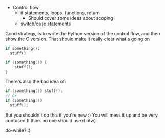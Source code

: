 - Control flow
	- if statements, loops, functions, return
		- Should cover some ideas about scoping
	- switch/case statements

Good strategy, is to write the Python version of the control flow, and then show the C version. That should make it really clear what's going on

```python
if something():
  stuff()
```

```c
if (something()) {
	stuff();
}
```

There's also the bad idea of:
```c
if (something()) stuff();
// Or
if (something())
  stuff();
```

But you shouldn't do this if you're new :) You will mess it up and be very confused (I think no one should use it btw)


do-while? :)